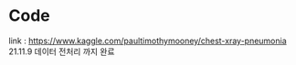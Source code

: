# Code
link : https://www.kaggle.com/paultimothymooney/chest-xray-pneumonia
21.11.9 데이터 전처리 까지 완료


